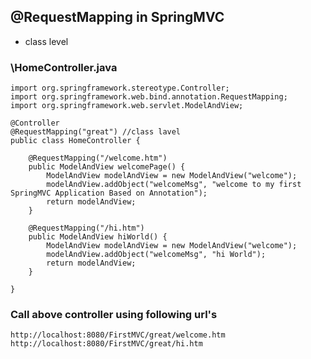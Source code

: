 
## @RequestMapping in SpringMVC

- class level

### \HomeController.java
```
import org.springframework.stereotype.Controller;
import org.springframework.web.bind.annotation.RequestMapping;
import org.springframework.web.servlet.ModelAndView;

@Controller
@RequestMapping("great") //class lavel 
public class HomeController {

	@RequestMapping("/welcome.htm")
	public ModelAndView welcomePage() {
		ModelAndView modelAndView = new ModelAndView("welcome");
		modelAndView.addObject("welcomeMsg", "welcome to my first SpringMVC Application Based on Annotation");
		return modelAndView;
	}
	
	@RequestMapping("/hi.htm")
	public ModelAndView hiWorld() {
		ModelAndView modelAndView = new ModelAndView("welcome");
		modelAndView.addObject("welcomeMsg", "hi World");
		return modelAndView;
	}

} 
```
### Call above controller using following url's 

`http://localhost:8080/FirstMVC/great/welcome.htm`
`http://localhost:8080/FirstMVC/great/hi.htm`





